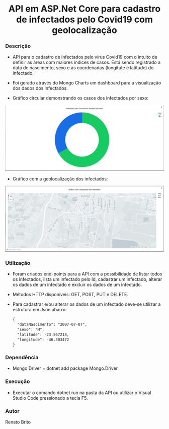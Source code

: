 <h1 align="center">API em ASP.Net Core para cadastro de infectados pelo Covid19 com geolocalização</h1>

### Descrição
- API para o cadastro de infectados pelo vírus Covid19 com o intuito de definir as áreas com maiores índices de casos.
  Está sendo registrado a data de nascimento, sexo e as coordenadas (longitute e latitude) do infectado.

- Foi gerado através do Mongo Charts um dashboard para a visualização dos dados dos infectados.

- Gráfico circular demonstrando os casos dos infectados por sexo:
<p align="center">
  <img src="https://github.com/RenatoBrito81/ApiAspNetCoreCadastroCovid19/blob/master/GraficoCircularInfectados.JPG" title="Gráfico dos infectados dividido por sexo">
</p>

- Gráfico com a geolocalização dos infectados:
<p align="center">
  <img src="https://github.com/RenatoBrito81/ApiAspNetCoreCadastroCovid19/blob/master/GraficoGeolocalizacaoInfectados.JPG" title="Gráfico com a localização dos infectados">
</p>


### Utilização
- Foram criados end-points para a  API com a possibilidade de listar todos os infectados, lista um infectado pelo Id, cadastrar um infectado, alterar os dados de um infectado e excluir os dados de um infectado.

- Métodos HTTP disponíveis: GET, POST, PUT e DELETE.

- Para cadastrar e/ou alterar os dados de um infectado deve-se utilizar a estrutura em Json abaixo:
  ```jason
  {
	"dataNascimento": "2007-07-07",
	"sexo": "M",
	"latitude": -23.567218,
	"longitude": -46.303472
  }
  ```


### Dependência
- Mongo Driver = dotnet add package Mongo.Driver

### Execução
- Executar o comando dotnet run na pasta da API ou utilizar o Visual Studio Code pressionado a tecla F5.


### Autor
Renato Brito